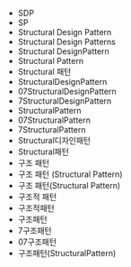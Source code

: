﻿- SDP
- SP
- Structural Design Pattern
- Structural Design Patterns
- Structural DesignPattern
- Structural Pattern
- Structural 패턴
- StructuralDesignPattern
- 07StructuralDesignPattern
- 7StructuralDesignPattern
- StructuralPattern
- 07StructuralPattern
- 7StructuralPattern
- Structural디자인패턴
- Structural패턴
- 구조 패턴
- 구조 패턴 (Structural Pattern) 
- 구조 패턴(Structural Pattern) 
- 구조적 패턴
- 구조적패턴
- 구조패턴
- 7구조패턴
- 07구조패턴
- 구조패턴(StructuralPattern) 
